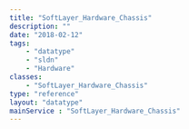```yaml
---
title: "SoftLayer_Hardware_Chassis"
description: ""
date: "2018-02-12"
tags:
    - "datatype"
    - "sldn"
    - "Hardware"
classes:
    - "SoftLayer_Hardware_Chassis"
type: "reference"
layout: "datatype"
mainService : "SoftLayer_Hardware_Chassis"
---
```

